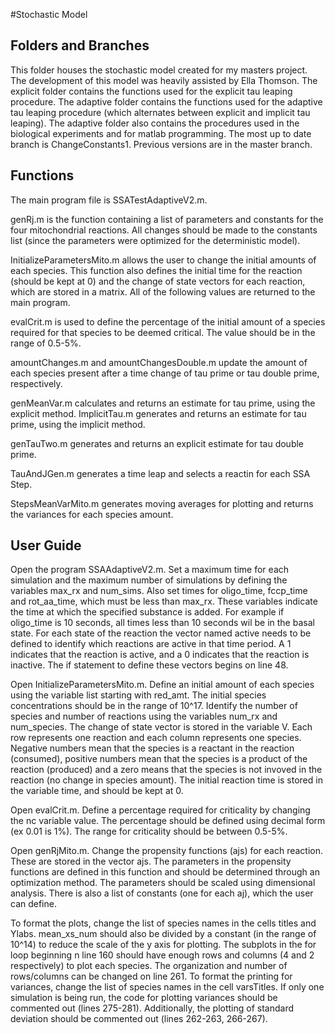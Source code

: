 #Stochastic Model

## Folders and Branches
This folder houses the stochastic model created for my masters project. The development of this model was heavily assisted
by Ella Thomson. The explicit folder contains the functions used for the explicit tau leaping procedure. The adaptive folder contains the functions used for the adaptive tau leaping procedure (which alternates between explicit and implicit tau leaping). The adaptive folder also contains the procedures used in the biological experiments and for matlab programming. The most up to date branch is ChangeConstants1. Previous versions are in the master branch. 

## Functions
The main program file is SSATestAdaptiveV2.m. 

genRj.m is the function containing a list of parameters and constants for the four mitochondrial reactions. All changes should be made to the constants list (since the parameters were optimized for the deterministic model). 

InitializeParametersMito.m allows the user to change the initial amounts of each species. This function also defines the initial time for the reaction (should be kept at 0) and the change of state vectors for each reaction, which are stored in a matrix. All of the following values are returned to the main program. 

evalCrit.m is used to define the percentage of the initial amount of a species required for that species to be deemed critical. The value should be in the range of 0.5-5%. 

amountChanges.m and amountChangesDouble.m update the amount of each species present after a time change of tau prime or tau double prime, respectively. 

genMeanVar.m calculates and returns an estimate for tau prime, using the explicit method. ImplicitTau.m generates and returns an estimate for tau prime, using the implicit method. 

genTauTwo.m generates and returns an explicit estimate for tau double prime. 

TauAndJGen.m generates a time leap and selects a reactin for each SSA Step.

StepsMeanVarMito.m generates moving averages for plotting and returns the variances for each species amount. 

## User Guide
Open the program SSAAdaptiveV2.m. Set a maximum time for each simulation and the maximum number of simulations by defining the variables max_rx and num_sims. Also set times for oligo_time, fccp_time and rot_aa_time, which must be less than max_rx. These variables indicate the time at which the specified substance is added. For example if oligo_time is 10 seconds, all times less than 10 seconds wil be in the basal state. For each state of the reaction the vector named active needs to be defined to identify which reactions are active in that time period. A 1 indicates that the reaction is active, and a 0 indicates that the reaction is inactive. The if statement to define these vectors begins on line 48. 

Open InitializeParametersMito.m. Define an initial amount of each species using the variable list starting with red_amt. The initial species concentrations should be in the range of 10^17. Identify the number of species and number of reactions using the variables num_rx and num_species. The change of state vector is stored in the variable V. Each row represents one reaction and each column represents one species. Negative numbers mean that the species is a reactant in the reaction (consumed), positive numbers mean that the species is a product of the reaction (produced) and a zero means that the species is not invoved in the reaction (no change in species amount). The initial reaction time is stored in the variable time, and should be kept at 0. 

Open evalCrit.m. Define a percentage required for criticality by changing the nc variable value. The percentage should be defined using decimal form (ex 0.01 is 1%). The range for criticality should be between 0.5-5%. 

Open genRjMito.m. Change the propensity functions (ajs) for each reaction. These are stored in the vector ajs. The parameters in the propensity functions are defined in this function and should be determined through an optimization method. The parameters should be scaled using dimensional analysis. There is also a list of constants (one for each aj), which the user can define. 

To format the plots, change the list of species names in the cells titles and Ylabs. mean_xs_num should also be divided by a constant (in the range of 10^14) to reduce the scale of the y axis for plotting. The subplots in the for loop beginning n line 160 should have enough rows and columns (4 and 2 respectively) to plot each species. The organization and number of rows/columns can be changed on line 261. To format the printing for variances, change the list of species names in the cell varsTitles. If only one simulation is being run, the code for plotting variances should be commented out (lines 275-281). Additionally, the plotting of standard deviation should be commented out (lines 262-263, 266-267). 
